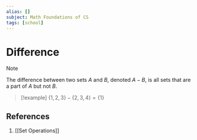 ```yaml
---
alias: []
subject: Math Foundations of CS
tags: [school]
---
```

# Difference

> [!note]
> The difference between two sets $A$ and $B$, denoted $A - B$, is all sets that are a part of $A$ but not $B$.

> [!example] 
> $\{1,2,3\} - \{2,3,4\} = \{1\}$

## References
1. [[Set Operations]]
